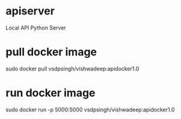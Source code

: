 # apiserver
Local API Python Server

# pull docker image
sudo docker pull vsdpsingh/vishwadeep:apidocker1.0
# run docker image
sudo docker run -p 5000:5000  vsdpsingh/vishwadeep:apidocker1.0

